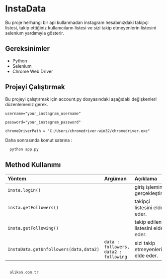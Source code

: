 # InstaData

Bu proje herhangi bir api kullanmadan instagram hesabınızdaki takipçi listesi, takip ettiğiniz kullanıcıların listesi ve sizi takip etmeyenlerin listesini selenium yardımıyla gösterir.


## Gereksinimler

- Python
- Selenium
- Chrome Web Driver

  
## Projeyi Çalıştırmak

Bu projeyi çalıştırmak için account.py dosyasındaki aşağıdaki değişkenleri düzenlemeniz gerek.

`username="your_instagram_username"`

`password="your_instagram_password"`

`chromeDriverPath = "C:/Users/chromedriver-win32/chromedriver.exe"`

Daha sonrasında komut satırına :

```bash
  python app.py
```

  
## Method Kullanımı



| Yöntem | Argüman     | Açıklama                |
| :-------- | :------- | :------------------------- |
| `insta.login()` |  | giriş işlemini gerçekleştirir. |
| `insta.getFollowers()` |  | takipçi listesini elde eder. |
| `insta.getFollowing()` |  | takip edilen listesini elde eder. |
| `InstaData.getUnfollowers(data,data2)` | `data : followers, data2 : following` | sizi takip etmeyenleri elde eder. |



  
## 

```bash
  alikan.com.tr
```

  
